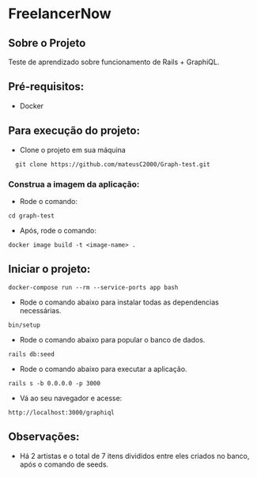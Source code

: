 # FreelancerNow

##  Sobre o Projeto

Teste de aprendizado sobre funcionamento de Rails + GraphiQL.

## Pré-requisitos:

 * Docker

## Para execução do projeto: 

  * Clone o projeto em sua máquina

```
  git clone https://github.com/mateusC2000/Graph-test.git
```
### Construa a imagem da aplicação:

  * Rode o comando: 
```
cd graph-test
```
  * Após, rode  o comando: 
```
docker image build -t <image-name> .
```

## Iniciar o projeto:

```
docker-compose run --rm --service-ports app bash
```

  * Rode o comando abaixo para instalar todas as dependencias necessárias.
```
bin/setup
```
  * Rode o comando abaixo para popular o banco de dados.
```
rails db:seed
```
  * Rode o comando abaixo para executar a aplicação.
```
rails s -b 0.0.0.0 -p 3000
```
  * Vá ao seu navegador e acesse:
```
http://localhost:3000/graphiql
```
## Observações:

  * Há 2 artistas e o total de 7 itens divididos entre eles criados no banco, após o comando de seeds.